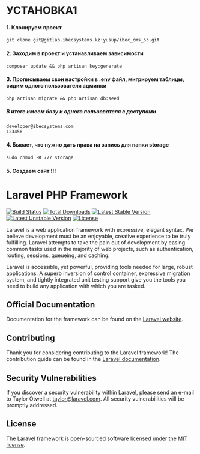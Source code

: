 # УСТАНОВКА1
#### 1. Клонируем проект
```code
git clone git@gitlab.ibecsystems.kz:yusup/ibec_cms_53.git
```

#### 2. Заходим в проект и устанавливаем зависимости
```code
composer update && php artisan key:generate
```

#### 3. Прописываем свои настройки в .env файл, мигрируем таблицы, сидим одного пользователя админки
```code
php artisan migrate && php artisan db:seed
```
##### В итоге имеем базу и одного пользователя с доступами
```code
developer@ibecsystems.com
123456
```

#### 4. Бывает, что нужно дать права на запись для папки storage
```code
sudo chmod -R 777 storage
```

#### 5. Создаем сайт !!!









# Laravel PHP Framework

[![Build Status](https://travis-ci.org/laravel/framework.svg)](https://travis-ci.org/laravel/framework)
[![Total Downloads](https://poser.pugx.org/laravel/framework/d/total.svg)](https://packagist.org/packages/laravel/framework)
[![Latest Stable Version](https://poser.pugx.org/laravel/framework/v/stable.svg)](https://packagist.org/packages/laravel/framework)
[![Latest Unstable Version](https://poser.pugx.org/laravel/framework/v/unstable.svg)](https://packagist.org/packages/laravel/framework)
[![License](https://poser.pugx.org/laravel/framework/license.svg)](https://packagist.org/packages/laravel/framework)

Laravel is a web application framework with expressive, elegant syntax. We believe development must be an enjoyable, creative experience to be truly fulfilling. Laravel attempts to take the pain out of development by easing common tasks used in the majority of web projects, such as authentication, routing, sessions, queueing, and caching.

Laravel is accessible, yet powerful, providing tools needed for large, robust applications. A superb inversion of control container, expressive migration system, and tightly integrated unit testing support give you the tools you need to build any application with which you are tasked.

## Official Documentation

Documentation for the framework can be found on the [Laravel website](http://laravel.com/docs).

## Contributing

Thank you for considering contributing to the Laravel framework! The contribution guide can be found in the [Laravel documentation](http://laravel.com/docs/contributions).

## Security Vulnerabilities

If you discover a security vulnerability within Laravel, please send an e-mail to Taylor Otwell at taylor@laravel.com. All security vulnerabilities will be promptly addressed.

## License

The Laravel framework is open-sourced software licensed under the [MIT license](http://opensource.org/licenses/MIT).